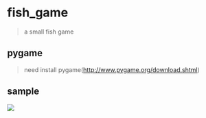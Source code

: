 # fish_game
>a small fish game<br>
## pygame
>need install pygame(http://www.pygame.org/download.shtml)<br>
## sample
<img src="https://github.com/Tiantian-kaixin/fish_game.py/raw/master/fish_game.png" />
